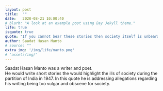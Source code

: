 ```yaml
---
layout: post
title:  ""
date:   2020-08-21 10:00:40
# blurb: "A look at an example post using Bay Jekyll theme."
life: true
isquote: true
quote: "If you cannot bear these stories then society itself is unbearable. Who am I to remove the clothes of this society, which itself is naked. I don't even try to cover it, because it is not my job, that's the job of dressmakers."
author: Saadat Hasan Manto
# source: ""
extra_img: '/img/life/manto.png'
# 'assets/img/'
---
```


Saadat Hasan Manto was a writer and poet. 
<br>
He would write short stories the would highlight the ills of society during the partition of India in 1947.
In this quote he is addressing allegations regarding his writing being too vulgar and obscene for society.